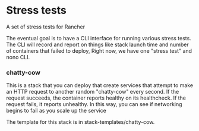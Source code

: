 # Stress tests

A set of stress tests for Rancher

The eventual goal is to have a CLI interface for running various stress tests. The CLI will record and report on things like stack launch time and number of containers that failed to deploy, Right now, we have one "stress test" and nono CLI.

### chatty-cow
This is a stack that you can deploy that create services that attempt to make an HTTP request to another random "chatty-cow" every second. If the request succeeds, the container reports healthy on its healthcheck. If the request fails, it reports unhealthy. In this way, you can see if networking begins to fail as you scale up the service

The template for this stack is in stack-templates/chatty-cow. 
